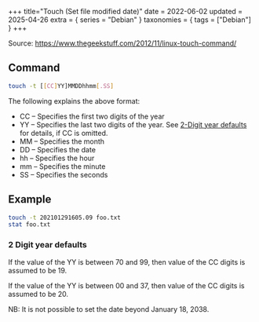 +++
title="Touch (Set file modified date)"
date = 2022-06-02
updated = 2025-04-26
extra = { series = "Debian" }
taxonomies = { tags = ["Debian"] }
+++

Source: <https://www.thegeekstuff.com/2012/11/linux-touch-command/>

## Command

```sh
touch -t [[CC]YY]MMDDhhmm[.SS]
```

The following explains the above format:

- CC – Specifies the first two digits of the year
- YY – Specifies the last two digits of the year.
  See [2-Digit year defaults](#2-digit-year-defaults) for details, if CC is omitted.
- MM – Specifies the month
- DD – Specifies the date
- hh – Specifies the hour
- mm – Specifies the minute
- SS – Specifies the seconds

## Example

```sh
touch -t 202101291605.09 foo.txt
stat foo.txt
```

### 2 Digit year defaults

If the value of the YY is between 70 and 99,
then value of the CC digits is assumed to be 19.

If the value of the YY is between 00 and 37,
then value of the CC digits is assumed to be 20.

NB: It is not possible to set the date beyond January 18, 2038.
